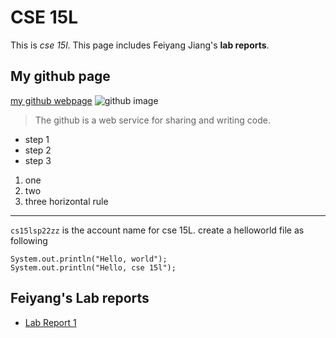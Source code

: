 # CSE 15L
This is *cse 15l*.
This page includes Feiyang Jiang's **lab reports**.
## My github page
[my github webpage](https://fjiang316.github.io/cse15l-lab-reports/)
![github image](https://i.pinimg.com/originals/b1/3f/2d/b13f2ddf6fa570284a9b9e50cbebed5c.png)
> The github is a web service for sharing and writing code.
* step 1
* step 2 
* step 3 
1. one
2. two
3. three
horizontal rule
---
`cs15lsp22zz` is the account name for cse 15L.
create a helloworld file as following
```
System.out.println("Hello, world");
System.out.println("Hello, cse 15l");
```
## Feiyang's Lab reports
* [Lab Report 1](https://fjiang316.github.io/cse15l-lab-reports/lab-report-1-week-2.html)
